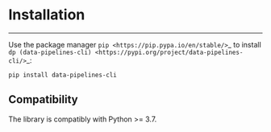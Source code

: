 # Installation
------------
Use the package manager `pip <https://pip.pypa.io/en/stable/>`_ to
install `dp (data-pipelines-cli) <https://pypi.org/project/data-pipelines-cli/>`_:

```shell
pip install data-pipelines-cli
```

## Compatibility

The library is compatibly with Python >= 3.7.
